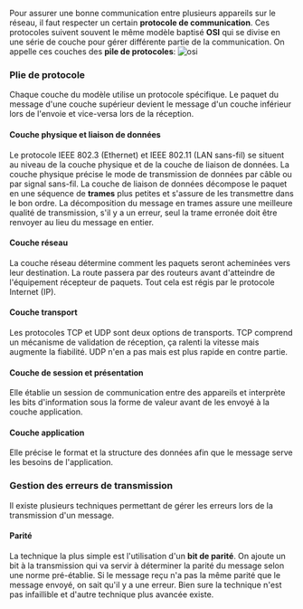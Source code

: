 Pour assurer une bonne communication entre plusieurs appareils sur le réseau, il faut respecter un certain **protocole de communication**. Ces protocoles suivent souvent le même modèle baptisé **OSI** qui se divise en une série de couche pour gérer différente partie de la communication. On appelle ces couches des **pile de protocoles**: ![osi](Images/osi.png)
### Plie de protocole
Chaque couche du modèle utilise un protocole spécifique. Le paquet du message d'une couche supérieur devient le message d'un couche inférieur lors de l'envoie et vice-versa lors de la réception.

#### Couche physique et liaison de données
Le protocole IEEE 802.3 (Ethernet) et IEEE 802.11 (LAN sans-fil) se situent au niveau de la couche physique et de la couche de liaison de données. La couche physique précise le mode de transmission de données par câble ou par signal sans-fil. La couche de liaison de données décompose le paquet en une séquence de **trames** plus petites et s'assure de les transmettre dans le bon ordre. La décomposition du message en trames assure une meilleure qualité de transmission, s'il y a un erreur, seul la trame erronée doit être renvoyer au lieu du message en entier.
#### Couche réseau
La couche réseau détermine comment les paquets seront acheminées vers leur destination. La route passera par des routeurs avant d'atteindre de l'équipement récepteur de paquets. Tout cela est régis par le protocole Internet (IP). 
#### Couche transport
Les protocoles TCP et UDP sont deux options de transports. TCP comprend un mécanisme de validation de réception, ça ralenti la vitesse mais augmente la fiabilité. UDP n'en a pas mais est plus rapide en contre partie.
#### Couche de session et présentation
Elle établie un session de communication entre des appareils et interprète les bits d'information sous la forme de valeur avant de les envoyé à la couche application.
#### Couche application
Elle précise le format et la structure des données afin que le message serve les besoins de l'application.

### Gestion des erreurs de transmission
Il existe plusieurs techniques permettant de gérer les erreurs lors de la transmission d'un message.
#### Parité
La technique la plus simple est l'utilisation d'un **bit de parité**. On ajoute un bit à la transmission qui va servir à déterminer la parité du message selon une norme pré-établie. Si le message reçu n'a pas la même parité que le message envoyé, on sait qu'il y a une erreur. Bien sure la technique n'est pas infaillible et d'autre technique plus avancée existe.